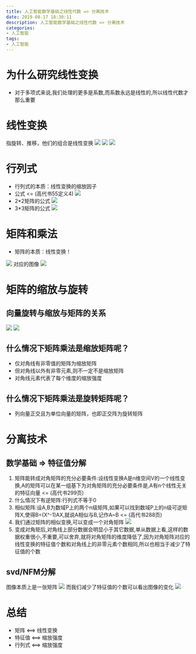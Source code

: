 ```yaml
---
title: 人工智能数学基础之线性代数 => 分离技术
date: 2019-08-17 18:30:11
description: 人工智能数学基础之线性代数 => 分离技术
categories:
- 人工智能
tags:
- 人工智能
---
```

#   为什么研究线性变换
+   对于多项式来说,我们处理的更多是系数,而系数永远是线性的,所以线性代数才那么重要

#   线性变换
指旋转、推移，他们的组合是线性变换
![](../images/2020/08/20200817151426.png)
![](../images/2020/08/20200817151437.png)
![](../images/2020/08/20200817151448.png)

#   行列式
+   行列式的本质：线性变换的缩放因子
+   公式  <= (高代书55定义4)
![](../images/2020/08/20200817165408.png)
+   2*2矩阵的公式
![](../images/2020/08/20200817165425.png)
+   3*3矩阵的公式
![](../images/2020/08/20200817165434.png)

#   矩阵和乘法
+   矩阵的本质：线性变换！

![](../images/2020/08/20200817152040.png)
对应的图像
![](../images/2020/08/20200817152056.png)

#   矩阵的缩放与旋转
##  向量旋转与缩放与矩阵的关系
![](../images/2020/08/20200817155018.png)
![](../images/2020/08/20200817154926.png)

##  什么情况下矩阵乘法是缩放矩阵呢？
+   仅对角线有非零值的矩阵为缩放矩阵
+   但对角线以外有非零元素,则不一定不是缩放矩阵
+   对角线元素代表了每个维度的缩放强度

##  什么情况下矩阵乘法是旋转矩阵呢？
+   列向量正交且为单位向量的矩阵，也即正交阵为旋转矩阵

#   分离技术
##  数学基础 => 特征值分解
1.  矩阵能转成对角矩阵的充分必要条件:设线性变换A是n维空间V的一个线性变换,A的矩阵可以在某一组基下为对角矩阵的充分必要条件是,A有n个线性无关的特征向量 <= (高代书299页)
2.  什么情况下有逆矩阵:行列式不等于0
2.  相似矩阵:设A,B为数域P上的两个n级矩阵,如果可以找到数域P上的n级可逆矩阵X,使得B=(X^-1)AX,就说A相似与B,记作A~B <= (高代书288页)
3.  我们通过矩阵的相似变换,可以变成一个对角矩阵
![](../images/2020/08/20200817163516.png)
4.  变成对角矩后,对角线上部分数据会明显小于其它数据,单从数据上看,这样的数据权重很小,不重要,可以舍弃,就将对角矩阵的维度降低了,因为对角矩阵对应的线性变换的特征值个数和对角线上的非零元素个数相同,所以也相当于减少了特征值的个数

##  svd/NFM分解
图像本质上是一张矩阵
![](../images/2020/08/20200817164107.png)
而我们减少了特征值的个数可以看出图像的变化
![](../images/2020/08/20200817164118.png)

#   总结
+   矩阵  <==>  线性变换
+   特征值 <==> 缩放强度
+   行列式 <==> 缩放强度
